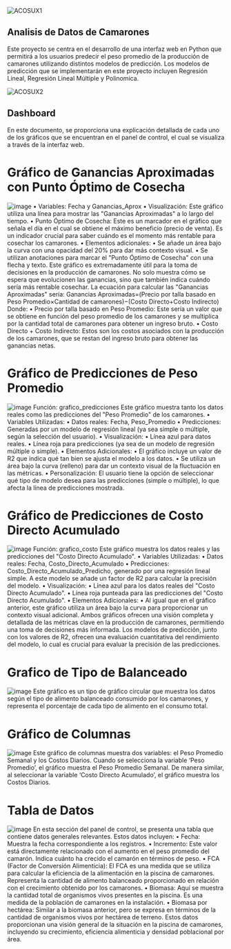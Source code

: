 ![ACOSUX1](https://github.com/sebaburella/Analisis-de-Datos-de-Camarones/assets/106763237/be579218-dcc6-4b4b-a166-3298444403ae)

##  Analisis de Datos de Camarones
Este proyecto se centra en el desarrollo de una interfaz web en Python que permitirá a los usuarios predecir el peso promedio de la producción de camarones utilizando distintos modelos de predicción. Los modelos de predicción que se implementarán en este proyecto incluyen Regresión Lineal, Regresión Lineal Múltiple y Polinomica.

![ACOSUX2](https://github.com/sebaburella/Analisis-de-Datos-de-Camarones/assets/106763237/31d5194d-0520-45f2-8f5a-28045bfb899a)


##  Dashboard 
En este documento, se proporciona una explicación detallada de cada uno de los gráficos que se encuentran en el panel de control, el cual se visualiza a través de la interfaz web.

# Gráfico de Ganancias Aproximadas con Punto Óptimo de Cosecha
![image](https://github.com/sebaburella/Analisis-de-Datos-de-Camarones/assets/106763237/5cd4d734-8deb-451a-a5ef-692163c9bd72)
•	Variables: Fecha y Ganancias_Aprox
•	Visualización: Este gráfico utiliza una línea para mostrar las "Ganancias Aproximadas" a lo largo del tiempo.
•	Punto Óptimo de Cosecha: Este es un marcador en el gráfico que señala el día en el cual se obtiene el máximo beneficio (precio de venta). Es un indicador crucial para saber cuándo es el momento más rentable para cosechar los camarones.
•	Elementos adicionales:
•	Se añade un área bajo la curva con una opacidad del 20% para dar más contexto visual.
•	Se utilizan anotaciones para marcar el "Punto Óptimo de Cosecha" con una flecha y texto.
Este gráfico es extremadamente útil para la toma de decisiones en la producción de camarones. No solo muestra cómo se espera que evolucionen las ganancias, sino que también indica cuándo sería más rentable cosechar.
La ecuación para calcular las "Ganancias Aproximadas" sería:
Ganancias Aproximadas=(Precio por talla basado en Peso Promedio×Cantidad de camarones)−(Costo Directo+Costo Indirecto)
Donde:
•	Precio por talla basado en Peso Promedio: Este sería un valor que se obtiene en función del peso promedio de los camarones y se multiplica por la cantidad total de camarones para obtener un ingreso bruto.
•	Costo Directo + Costo Indirecto: Estos son los costos asociados con la producción de los camarones, que se restan del ingreso bruto para obtener las ganancias netas.



# Gráfico de Predicciones de Peso Promedio
![image](https://github.com/sebaburella/Analisis-de-Datos-de-Camarones/assets/106763237/f578338a-0014-4ae0-be28-c3095dcb6626)
Función: grafico_predicciones
Este gráfico muestra tanto los datos reales como las predicciones del "Peso Promedio" de los camarones.
•	Variables Utilizadas:
•	Datos reales: Fecha, Peso_Promedio
•	Predicciones: Generadas por un modelo de regresión lineal (ya sea simple o múltiple, según la selección del usuario).
•	Visualización:
•	Línea azul para datos reales.
•	Línea roja para predicciones (ya sea de un modelo de regresión múltiple o simple).
•	Elementos Adicionales:
•	El gráfico incluye un valor de R2 que indica qué tan bien se ajusta el modelo a los datos.
•	Se utiliza un área bajo la curva (relleno) para dar un contexto visual de la fluctuación en las métricas.
•	Personalización: El usuario tiene la opción de seleccionar qué tipo de modelo desea para las predicciones (simple o múltiple), lo que afecta la línea de predicciones mostrada.

# Gráfico de Predicciones de Costo Directo Acumulado
![image](https://github.com/sebaburella/Analisis-de-Datos-de-Camarones/assets/106763237/ac80280e-6e34-4128-a12f-3f24cd090a4e)
Función: grafico_costo
Este gráfico muestra los datos reales y las predicciones del "Costo Directo Acumulado".
•	Variables Utilizadas:
•	Datos reales: Fecha, Costo_Directo_Acumulado
•	Predicciones: Costo_Directo_Acumulado_Predicho, generado por una regresión lineal simple. A este modelo se añade un factor de R2 para calcular la precisión del modelo.
•	Visualización:
•	Línea azul para los datos reales del "Costo Directo Acumulado".
•	Línea roja punteada para las predicciones del "Costo Directo Acumulado".
•	Elementos Adicionales:
•	Al igual que en el gráfico anterior, este gráfico utiliza un área bajo la curva para proporcionar un contexto visual adicional.
Ambos gráficos ofrecen una visión completa y detallada de las métricas clave en la producción de camarones, permitiendo una toma de decisiones más informada. Los modelos de predicción, junto con los valores de R2, ofrecen una evaluación cuantitativa del rendimiento del modelo, lo cual es crucial para evaluar la precisión de las predicciones.


# Grafico de Tipo de Balanceado 
![image](https://github.com/sebaburella/Analisis-de-Datos-de-Camarones/assets/106763237/af96a48b-b562-49ed-acde-499e3b23bf45)
Este gráfico es un tipo de gráfico circular que muestra los datos según el tipo de alimento balanceado consumido por los camarones, y representa el porcentaje de cada tipo de alimento en el consumo total.


# Gráfico de Columnas
![image](https://github.com/sebaburella/Analisis-de-Datos-de-Camarones/assets/106763237/b3d519d6-d7a3-4b99-b188-0a8b9de28d7e)
Este gráfico de columnas muestra dos variables: el Peso Promedio Semanal y los Costos Diarios. Cuando se selecciona la variable ‘Peso Promedio’, el gráfico muestra el Peso Promedio Semanal. De manera similar, al seleccionar la variable ‘Costo Directo Acumulado’, el gráfico muestra los Costos Diarios.

# Tabla de Datos
![image](https://github.com/sebaburella/Analisis-de-Datos-de-Camarones/assets/106763237/4826231f-fe73-4933-a314-d367c815d765)
En esta sección del panel de control, se presenta una tabla que contiene datos generales relevantes. Estos datos incluyen:
•	Fecha: Muestra la fecha correspondiente a los registros.
•	Incremento: Este valor está directamente relacionado con el aumento en el peso promedio del camarón. Indica cuánto ha crecido el camarón en términos de peso.
•	FCA (Factor de Conversión Alimenticia): El FCA es una medida que se utiliza para calcular la eficiencia de la alimentación en la piscina de camarones. Representa la cantidad de alimento balanceado proporcionado en relación con el crecimiento obtenido por los camarones.
•	Biomasa: Aquí se muestra la cantidad total de organismos vivos presentes en la piscina. Es una medida de la población de camarones en la instalación.
•	Biomasa por hectárea: Similar a la biomasa anterior, pero se expresa en términos de la cantidad de organismos vivos por hectárea de terreno.
Estos datos proporcionan una visión general de la situación en la piscina de camarones, incluyendo su crecimiento, eficiencia alimenticia y densidad poblacional por área.
